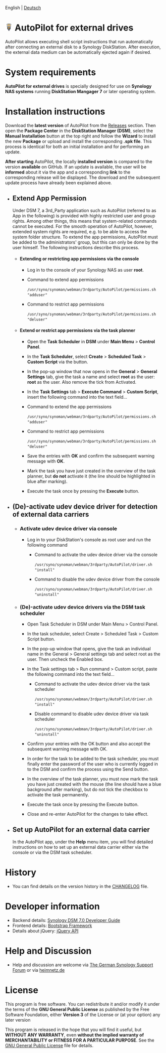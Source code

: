 English | [Deutsch](README.md)

# ![Package icon](/ui/images/icon_24.png) AutoPilot for external drives
AutoPilot allows executing shell script instructions that run automatically after connecting an external disk to a Synology DiskStation. After execution, the external data medium can be automatically ejected again if desired.

# System requirements
**AutoPilot for external drives** is specially designed for use on **Synology NAS systems** running **DiskStation Mangager 7** or later operating system.

# Installation instructions
Download the **latest version** of AutoPilot from the [Releases](https://github.com/toafez/AutoPilot/releases) section. Then open the **Package Center** in the **DiskStation Manager (DSM)**, select the **Manual Installation** button at the top right and follow the **Wizard** to install the new **Package** or upload and install the corresponding **.spk file**. This process is identical for both an initial installation and for performing an update.

**After starting** AutoPilot, the locally **installed version** is compared to the version **available** on GitHub. If an update is available, the user will be **informed** about it via the app and a corresponding **link** to the corresponding release will be displayed. The download and the subsequent update process have already been explained above.

- ## Extend App Permission
    Under DSM 7, a 3rd_Party application such as AutoPilot (referred to as App in the following) is provided with highly restricted user and group rights. Among other things, this means that system-related commands cannot be executed. For the smooth operation of AutoPilot, however, extended system rights are required, e.g. to be able to access the system folder structure. To extend the app permissions, AutoPilot must be added to the administrators' group, but this can only be done by the user himself. The following instructions describe this process.

    - #### Extending or restricting app permissions via the console

      - Log in to the console of your Synology NAS as user **root**.
      - Command to extend app permissions

        `/usr/syno/synoman/webman/3rdparty/AutoPilot/permissions.sh "adduser"`

      - Command to restrict app permissions

        `/usr/syno/synoman/webman/3rdparty/AutoPilot/permissions.sh "deluser"`
 
    - #### Extend or restrict app permissions via the task planner

      - Open the **Task Scheduler** in **DSM** under **Main Menu** > **Control Panel**.
      - In the **Task Scheduler**, select **Create** > **Scheduled Task** > **Custom Script** via the button.
      - In the pop-up window that now opens in the **General** > **General Settings** tab, give the task a name and select **root** as the user: **root** as the user. Also remove the tick from Activated.
      - In the **Task Settings** tab > **Execute Command** > **Custom Script**, insert the following command into the text field...
      - Command to extend the app permissions

        `/usr/syno/synoman/webman/3rdparty/AutoPilot/permissions.sh "adduser"`

      - Command to restrict app permissions

        `/usr/syno/synoman/webman/3rdparty/AutoPilot/permissions.sh "deluser"`

      - Save the entries with **OK** and confirm the subsequent warning message with **OK**.
      - Mark the task you have just created in the overview of the task planner, but **do not** activate it (the line should be highlighted in blue after marking).
      - Execute the task once by pressing the **Execute** button.

- ## (De)-activate udev device driver for detection of external data carriers
     - ### Activate udev device driver via console
         - Log in to your DiskStation's console as root user and run the following command

             - Command to activate the udev device driver via the console

                 `/usr/syno/synoman/webman/3rdparty/AutoPilot/driver.sh "install"`

             - Command to disable the udev device driver from the console

                 `/usr/syno/synoman/webman/3rdparty/AutoPilot/driver.sh "uninstall"`

     - ### (De)-activate udev device drivers via the DSM task scheduler
         - Open Task Scheduler in DSM under Main Menu > Control Panel.
         - In the task scheduler, select Create > Scheduled Task > Custom Script button.
         - In the pop-up window that opens, give the task an individual name in the General > General settings tab and select root as the user. Then uncheck the Enabled box.
         - In the Task settings tab > Run command > Custom script, paste the following command into the text field...

             - Command to activate the udev device driver via the task scheduler

                 `/usr/syno/synoman/webman/3rdparty/AutoPilot/driver.sh "install"`

             - Disable command to disable udev device driver via task scheduler

                 `/usr/syno/synoman/webman/3rdparty/AutoPilot/driver.sh "uninstall"`

         - Confirm your entries with the OK button and also accept the subsequent warning message with OK.
         - In order for the task to be added to the task scheduler, you must finally enter the password of the user who is currently logged in to the DSM and confirm the process using the Send button.
         - In the overview of the task planner, you must now mark the task you have just created with the mouse (the line should have a blue background after marking), but do not tick the checkbox to activate the task permanently.
         - Execute the task once by pressing the Execute button.
         - Close and re-enter AutoPilot for the changes to take effect.

- ## Set up AutoPilot for an external data carrier
  In the AutoPilot app, under the **Help** menu item, you will find detailed instructions on how to set up an external data carrier either via the console or via the DSM task scheduler.

# History
- You can find details on the version history in the [CHANGELOG](CHANGELOG) file.

# Developer information
- Backend details: [Synology DSM 7.0 Developer Guide](https://help.synology.com/developer-guide/)
- Frontend details: [Bootstrap Framework](https://getbootstrap.com/)
- Details about jQuery: [jQuery API](https://api.jquery.com/)

# Help and Discussion
- Help and discussion are welcome via [The German Synology Support Forum](https://www.synology-forum.de) or via [heimnetz.de](https://forum.heimnetz.de)

# License
This program is free software. You can redistribute it and/or modify it under the terms of the **GNU General Public License** as published by the Free Software Foundation, either **Version 3** of the License or (at your option) any later version

This program is released in the hope that you will find it useful, but **WITHOUT ANY WARRANTY**, even **without the implied warranty of MERCHANTABILITY or FITNESS FOR A PARTICULAR PURPOSE**. See the [GNU General Public License](LICENSE) file for details.

